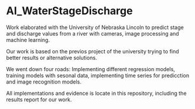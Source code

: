# AI_WaterStageDischarge

Work elaborated with the University of Nebraska Lincoln to predict stage and discharge values from a river with cameras, image processing and machine learning.

Our work is based on the previos project of the university trying to find better results or alternative solutions.

We went down four roads: Implementing different regression models, training models with sesonal data, implementing time series for predicction and image recognition models.

All implementations and evidence is locate in this repository, including the results report for our work.
